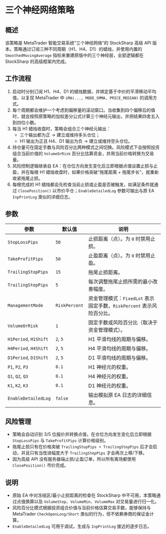 # 三个神经网络策略

## 概述

该策略是 MetaTrader 智能交易系统“三个神经网络”的 StockSharp 高级 API 版本。策略通过订阅三种不同周期（H1、H4、D1）的蜡烛，并使用内置的 `SmoothedMovingAverage` 指标来重建原版中的三个神经层，全部逻辑都在 StockSharp 的高级框架内完成。

## 工作流程

1. 启动时分别订阅 H1、H4、D1 的蜡烛数据，并绑定基于中价的平滑移动平均值，以复现 MetaTrader 中 `iMA(..., MODE_SMMA, PRICE_MEDIAN)` 的调用方式。
2. 每个周期都会维护一个考虑到偏移量的滚动窗口。当收集到四个偏移后的值时，就会按照原策略的加权差分公式计算三个神经元输出，并把结果四舍五入到四位小数。
3. 每当 H1 蜡烛收盘时，策略会组合三个神经元输出：
   - 三个输出都为正 → 建立或维持多头仓位；
   - H1 输出为正且 H4、D1 输出为负 → 建立或维持空头仓位。
4. 持仓量可在固定手数与风险百分比两种模式之间切换。风险模式下会按照投资组合当前价值的 `VolumeOrRisk` 百分比估算资金，并用当前价格转换为交易量。
5. 风险控制逻辑继承自 EA：在仓位方向发生变化后立即根据点值设置止损与止盈，并在每根 H1 蜡烛收盘时，如果价格突破“拖尾距离 + 拖尾步长”，就重新收紧拖尾止损。
6. 每根完成的 H1 蜡烛都会先检查当前止损或止盈是否被触发，如满足条件就通过 `ClosePosition()` 以市价平仓；`EnableDetailedLog` 参数可输出与原 EA `InpPrintLog` 类似的详细日志。

## 参数

| 参数 | 默认值 | 说明 |
| --- | --- | --- |
| `StopLossPips` | `50` | 止损距离（点）。为 `0` 时禁用止损。 |
| `TakeProfitPips` | `50` | 止盈距离（点）。为 `0` 时禁用止盈。 |
| `TrailingStopPips` | `15` | 拖尾止损距离。 |
| `TrailingStepPips` | `5` | 每次调整拖尾止损所需的最小改善幅度。 |
| `ManagementMode` | `RiskPercent` | 资金管理模式：`FixedLot` 表示固定手数，`RiskPercent` 表示风险百分比。 |
| `VolumeOrRisk` | `1` | 固定手数或风险百分比（取决于资金管理模式）。 |
| `H1Period`, `H1Shift` | `2`, `5` | H1 平滑均线的周期与偏移。 |
| `H4Period`, `H4Shift` | `2`, `5` | H4 平滑均线的周期与偏移。 |
| `D1Period`, `D1Shift` | `2`, `5` | D1 平滑均线的周期与偏移。 |
| `P1`, `P2`, `P3` | `0.1` | H1 神经元的权重。 |
| `Q1`, `Q2`, `Q3` | `0.1` | H4 神经元的权重。 |
| `K1`, `K2`, `K3` | `0.1` | D1 神经元的权重。 |
| `EnableDetailedLog` | `false` | 输出模拟原 EA 日志的详细信息。 |

## 风险管理

- 策略会自动识别 3/5 位报价并转换点值，在仓位方向发生变化后立即根据 `StopLossPips` 与 `TakeProfitPips` 计算价格级别。
- 拖尾止损只有在价格突破 `TrailingStopPips + TrailingStepPips` 后才会启动，并且只有当改进幅度大于 `TrailingStepPips` 才会再次上移/下移。
- 因为高级 API 没有服务器端止损/止盈订单，所以所有离场都使用 `ClosePosition()` 市价完成。

## 说明

- 原始 EA 中对冻结区/最小止损距离的检查在 StockSharp 中不可用，本策略通过点值换算以及 `VolumeStep`、`VolumeMin`、`VolumeMax` 对交易量进行归一化。
- 风险百分比模式根据投资组合价值与当前价格估算交易手数，能够保持与 MetaTrader `CheckOpenLong/Short` 类似的行为，但不依赖券商的保证金计算。
- `EnableDetailedLog` 可用于调试，生成与 `InpPrintLog` 接近的逐步日志。
